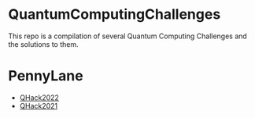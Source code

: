 # QuantumComputingChallenges 

This repo is a compilation of several Quantum Computing Challenges and the solutions to them.

# PennyLane
* [QHack2022](QHack2022/README.md)
* [QHack2021](QHack2021/README.md)
